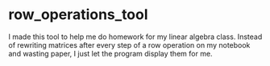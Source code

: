 # row_operations_tool
I made this tool to help me do homework for my linear algebra class. Instead of rewriting matrices after every step of a row operation on my notebook and wasting paper, I just let the program display them for me.
